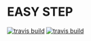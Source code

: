 # EASY STEP

[![travis build](https://img.shields.io/travis/djleonskennedy/stepper.svg?style=flat-square)](https://travis-ci.org/djleonskennedy/stepper.svg?branch=master)
[![travis build](https://img.shields.io/codecov/c/github/codecov/c/djleonskennedy/stepper.svg?style=flat-square)](https://travis-ci.org/djleonskennedy/stepper.svg?branch=master)